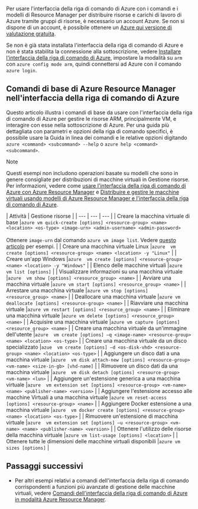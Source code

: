 Per usare l'interfaccia della riga di comando di Azure con i comandi e i modelli di Resource Manager per distribuire risorse e carichi di lavoro di Azure tramite gruppi di risorse, è necessario un account Azure. Se non si dispone di un account, è possibile ottenere un [Azure qui versione di valutazione gratuita](https://azure.microsoft.com/pricing/free-trial/).

Se non è già stata installata l'interfaccia della riga di comando di Azure e non è stata stabilita la connessione alla sottoscrizione, vedere [Installare l'interfaccia della riga di comando di Azure](../articles/cli-install-nodejs.md), impostare la modalità su `arm` con `azure config mode arm`, quindi connettersi ad Azure con il comando `azure login`.

## <a name="basic-azure-resource-manager-commands-in-azure-cli"></a>Comandi di base di Azure Resource Manager nell'interfaccia della riga di comando di Azure
Questo articolo illustra i comandi di base da usare con l'interfaccia della riga di comando di Azure per gestire le risorse ARM, principalmente VM, e interagire con esse nella sottoscrizione di Azure.  Per una guida più dettagliata con parametri e opzioni della riga di comando specifici, è possibile usare la Guida in linea dei comandi e le relative opzioni digitando `azure <command> <subcommand> --help` o `azure help <command> <subcommand>`.

> [!NOTE]
> Questi esempi non includono operazioni basate su modelli che sono in genere consigliate per distribuzioni di macchine virtuali in Gestione risorse. Per informazioni, vedere come [usare l'interfaccia della riga di comando di Azure con Azure Resource Manager](../articles/xplat-cli-azure-resource-manager.md) e [Distribuire e gestire le macchine virtuali usando modelli di Azure Resource Manager e l'interfaccia della riga di comando di Azure](../articles/virtual-machines/linux/cli-deploy-templates.md?toc=%2fazure%2fvirtual-machines%2flinux%2ftoc.json).
> 
> 

| Attività | Gestione risorse |
| --- | --- | --- |
| Creare la macchina virtuale di base |`azure vm quick-create [options] <resource-group> <name> <location> <os-type> <image-urn> <admin-username> <admin-password>`<br/><br/>Ottenere `image-urn` dal comando `azure vm image list`. Vedere [questo articolo](../articles/virtual-machines/linux/cli-ps-findimage.md?toc=%2fazure%2fvirtual-machines%2flinux%2ftoc.json) per esempi. |
| Creare una macchina virtuale Linux |`azure  vm create [options] <resource-group> <name> <location> -y "Linux"` |
| Creare un'app Windows |`azure  vm create [options] <resource-group> <name> <location> -y "Windows"` |
| Elenco delle macchine virtuali |`azure  vm list [options]` |
| Visualizzare informazioni su una macchina virtuale |`azure  vm show [options] <resource_group> <name>` |
| Avviare una macchina virtuale |`azure vm start [options] <resource_group> <name>` |
| Arrestare una macchina virtuale |`azure vm stop [options] <resource_group> <name>` |
| Deallocare una macchina virtuale |`azure vm deallocate [options] <resource-group> <name>` |
| Riavviare una macchina virtuale |`azure vm restart [options] <resource_group> <name>` |
| Eliminare una macchina virtuale |`azure vm delete [options] <resource_group> <name>` |
| Acquisire una macchina virtuale |`azure vm capture [options] <resource_group> <name>` |
| Creare una macchina virtuale da un'immagine dell'utente |`azure  vm create [options] –q <image-name> <resource-group> <name> <location> <os-type>` |
| Creare una macchina virtuale da un disco specializzato |`azue  vm create [options] –d <os-disk-vhd> <resource-group> <name> <location> <os-type>` |
| Aggiungere un disco dati a una macchina virtuale |`azure  vm disk attach-new [options] <resource-group> <vm-name> <size-in-gb> [vhd-name]` |
| Rimuovere un disco dati da una macchina virtuale |`azure  vm disk detach [options] <resource-group> <vm-name> <lun>` |
| Aggiungere un'estensione generica a una macchina virtuale |`azure  vm extension set [options] <resource-group> <vm-name> <name> <publisher-name> <version>` |
| Aggiungere l'estensione accesso alle macchine Virtuali a una macchina virtuale |`azure vm reset-access [options] <resource-group> <name>` |
| Aggiungere Docker estensione a una macchina virtuale |`azure  vm docker create [options] <resource-group> <name> <location> <os-type>` |
| Rimuovere un'estensione di macchina virtuale |`azure  vm extension set [options] –u <resource-group> <vm-name> <name> <publisher-name> <version>` |
| Ottenere l'utilizzo delle risorse della macchina virtuale |`azure vm list-usage [options] <location>` |
| Ottenere tutte le dimensioni delle macchine virtuali disponibili |`azure vm sizes [options]` |

## <a name="next-steps"></a>Passaggi successivi
* Per altri esempi relativi a comandi dell'interfaccia della riga di comando corrispondenti a funzioni più avanzate di gestione delle macchine virtuali, vedere [Comandi dell'interfaccia della riga di comando di Azure in modalità Azure Resource Manager](../articles/virtual-machines/azure-cli-arm-commands.md).

